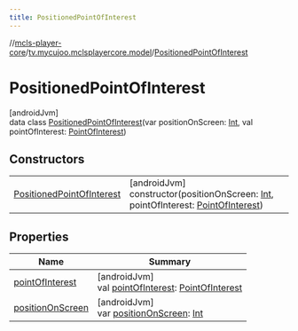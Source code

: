 ```yaml
---
title: PositionedPointOfInterest
---
```

//[mcls-player-core](../../../index.html)/[tv.mycujoo.mclsplayercore.model](../index.html)/[PositionedPointOfInterest](index.html)



# PositionedPointOfInterest



[androidJvm]\
data class [PositionedPointOfInterest](index.html)(var positionOnScreen: [Int](https://kotlinlang.org/api/latest/jvm/stdlib/kotlin/-int/index.html), val pointOfInterest: [PointOfInterest](../-point-of-interest/index.html))



## Constructors


| | |
|---|---|
| [PositionedPointOfInterest](-positioned-point-of-interest.html) | [androidJvm]<br>constructor(positionOnScreen: [Int](https://kotlinlang.org/api/latest/jvm/stdlib/kotlin/-int/index.html), pointOfInterest: [PointOfInterest](../-point-of-interest/index.html)) |


## Properties


| Name | Summary |
|---|---|
| [pointOfInterest](point-of-interest.html) | [androidJvm]<br>val [pointOfInterest](point-of-interest.html): [PointOfInterest](../-point-of-interest/index.html) |
| [positionOnScreen](position-on-screen.html) | [androidJvm]<br>var [positionOnScreen](position-on-screen.html): [Int](https://kotlinlang.org/api/latest/jvm/stdlib/kotlin/-int/index.html) |

